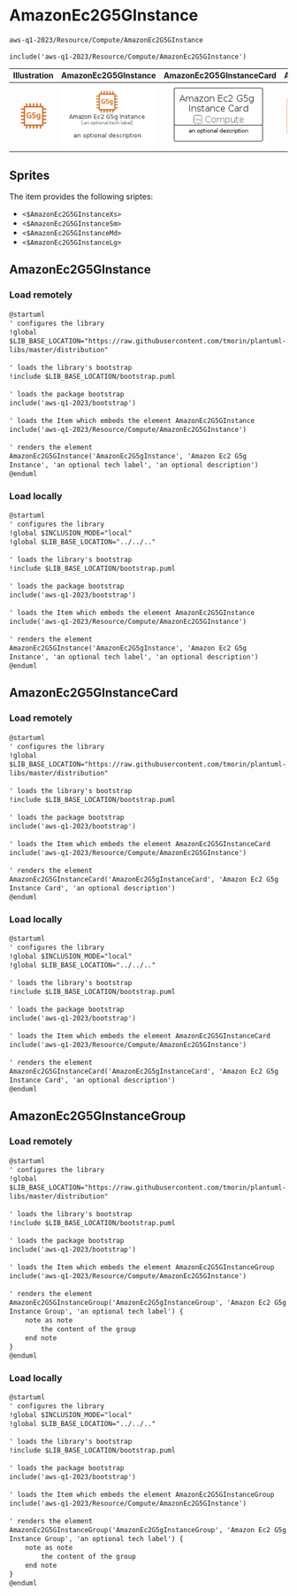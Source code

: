 # AmazonEc2G5GInstance


```text
aws-q1-2023/Resource/Compute/AmazonEc2G5GInstance
```

```text
include('aws-q1-2023/Resource/Compute/AmazonEc2G5GInstance')
```



| Illustration | AmazonEc2G5GInstance | AmazonEc2G5GInstanceCard | AmazonEc2G5GInstanceGroup |
| :---: | :---: | :---: | :---: |
| ![illustration for Illustration](../../../aws-q1-2023/Resource/Compute/AmazonEc2G5GInstance.png) | ![illustration for AmazonEc2G5GInstance](../../../aws-q1-2023/Resource/Compute/AmazonEc2G5GInstance.Local.png) | ![illustration for AmazonEc2G5GInstanceCard](../../../aws-q1-2023/Resource/Compute/AmazonEc2G5GInstanceCard.Local.png) | ![illustration for AmazonEc2G5GInstanceGroup](../../../aws-q1-2023/Resource/Compute/AmazonEc2G5GInstanceGroup.Local.png) |



## Sprites
The item provides the following sriptes:

- `<$AmazonEc2G5GInstanceXs>`
- `<$AmazonEc2G5GInstanceSm>`
- `<$AmazonEc2G5GInstanceMd>`
- `<$AmazonEc2G5GInstanceLg>`





## AmazonEc2G5GInstance

### Load remotely
```plantuml
@startuml
' configures the library
!global $LIB_BASE_LOCATION="https://raw.githubusercontent.com/tmorin/plantuml-libs/master/distribution"

' loads the library's bootstrap
!include $LIB_BASE_LOCATION/bootstrap.puml

' loads the package bootstrap
include('aws-q1-2023/bootstrap')

' loads the Item which embeds the element AmazonEc2G5GInstance
include('aws-q1-2023/Resource/Compute/AmazonEc2G5GInstance')

' renders the element
AmazonEc2G5GInstance('AmazonEc2G5gInstance', 'Amazon Ec2 G5g Instance', 'an optional tech label', 'an optional description')
@enduml
```

### Load locally
```plantuml
@startuml
' configures the library
!global $INCLUSION_MODE="local"
!global $LIB_BASE_LOCATION="../../.."

' loads the library's bootstrap
!include $LIB_BASE_LOCATION/bootstrap.puml

' loads the package bootstrap
include('aws-q1-2023/bootstrap')

' loads the Item which embeds the element AmazonEc2G5GInstance
include('aws-q1-2023/Resource/Compute/AmazonEc2G5GInstance')

' renders the element
AmazonEc2G5GInstance('AmazonEc2G5gInstance', 'Amazon Ec2 G5g Instance', 'an optional tech label', 'an optional description')
@enduml
```

## AmazonEc2G5GInstanceCard

### Load remotely
```plantuml
@startuml
' configures the library
!global $LIB_BASE_LOCATION="https://raw.githubusercontent.com/tmorin/plantuml-libs/master/distribution"

' loads the library's bootstrap
!include $LIB_BASE_LOCATION/bootstrap.puml

' loads the package bootstrap
include('aws-q1-2023/bootstrap')

' loads the Item which embeds the element AmazonEc2G5GInstanceCard
include('aws-q1-2023/Resource/Compute/AmazonEc2G5GInstance')

' renders the element
AmazonEc2G5GInstanceCard('AmazonEc2G5gInstanceCard', 'Amazon Ec2 G5g Instance Card', 'an optional description')
@enduml
```

### Load locally
```plantuml
@startuml
' configures the library
!global $INCLUSION_MODE="local"
!global $LIB_BASE_LOCATION="../../.."

' loads the library's bootstrap
!include $LIB_BASE_LOCATION/bootstrap.puml

' loads the package bootstrap
include('aws-q1-2023/bootstrap')

' loads the Item which embeds the element AmazonEc2G5GInstanceCard
include('aws-q1-2023/Resource/Compute/AmazonEc2G5GInstance')

' renders the element
AmazonEc2G5GInstanceCard('AmazonEc2G5gInstanceCard', 'Amazon Ec2 G5g Instance Card', 'an optional description')
@enduml
```

## AmazonEc2G5GInstanceGroup

### Load remotely
```plantuml
@startuml
' configures the library
!global $LIB_BASE_LOCATION="https://raw.githubusercontent.com/tmorin/plantuml-libs/master/distribution"

' loads the library's bootstrap
!include $LIB_BASE_LOCATION/bootstrap.puml

' loads the package bootstrap
include('aws-q1-2023/bootstrap')

' loads the Item which embeds the element AmazonEc2G5GInstanceGroup
include('aws-q1-2023/Resource/Compute/AmazonEc2G5GInstance')

' renders the element
AmazonEc2G5GInstanceGroup('AmazonEc2G5gInstanceGroup', 'Amazon Ec2 G5g Instance Group', 'an optional tech label') {
    note as note
        the content of the group
    end note
}
@enduml
```

### Load locally
```plantuml
@startuml
' configures the library
!global $INCLUSION_MODE="local"
!global $LIB_BASE_LOCATION="../../.."

' loads the library's bootstrap
!include $LIB_BASE_LOCATION/bootstrap.puml

' loads the package bootstrap
include('aws-q1-2023/bootstrap')

' loads the Item which embeds the element AmazonEc2G5GInstanceGroup
include('aws-q1-2023/Resource/Compute/AmazonEc2G5GInstance')

' renders the element
AmazonEc2G5GInstanceGroup('AmazonEc2G5gInstanceGroup', 'Amazon Ec2 G5g Instance Group', 'an optional tech label') {
    note as note
        the content of the group
    end note
}
@enduml
```

